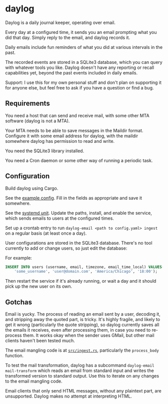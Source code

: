 # daylog

Daylog is a daily journal keeper, operating over email.

Every day at a configured time, it sends you an email prompting what you did
that day. Simply reply to the email, and daylog records it.

Daily emails include fun reminders of what you did at various intervals in the
past.

The recorded events are stored in a SQLite3 database, which you can query with
whatever tools you like. Daylog doesn't have any reporting or recall
capabilities yet, beyond the past events included in daily emails.

Support: I use this for my own personal stuff and don't plan on supporting it
for anyone else, but feel free to ask if you have a question or find a bug.

## Requirements

You need a host that can send and receive mail, with some other MTA software
(daylog is not a MTA).

Your MTA needs to be able to save messages in the Maildir format. Configure it
with some email address for daylog, with the maildir somewhere daylog has
permission to read and write.

You need the SQLite3 library installed.

You need a Cron daemon or some other way of running a periodic task.

## Configuration

Build daylog using Cargo.

See the [example config](config.example.yaml). Fill in the fields as
appropriate and save it somewhere.

See the [systemd unit](daylog.service). Update the paths, install, and enable
the service, which sends emails to users at the configured times.

Set up a crontab entry to run `daylog-email <path to config.yaml> ingest` on a
regular basis (at least once a day).

User configurations are stored in the SQLite3 database. There's no tool
currently to add or change users, so just edit the database:

For example:
```sql
INSERT INTO users (username, email, timezone, email_time_local) VALUES(
    'some_username', 'user@domain.com', 'America/Chicago', '18:00');
```

Then restart the service if it's already running, or wait a day and it should
pick up the new user on its own.

## Gotchas

Email is yucky. The process of reading an email sent by a user, decoding it,
and stripping away the quoted part, is tricky.  It's highly fragile, and likely
to get it wrong (particularly the quote stripping), so daylog currently saves
all the emails it receives, even after processing them, in case you need to
re-process them. It works okay when the sender uses GMail, but other mail
clients haven't been tested much.

The email mangling code is at [`src/ingest.rs`](src/ingest.rs), particularly
the `process_body` function.

To test the mail transformation, daylog has a subcommand `daylog-email
mail-transform` which reads an email from standard input and writes the
transformed version to standard output. Use this to iterate on any changes to
the email mangling code.

Email clients that only send HTML messages, without any plaintext part, are
unsupported. Daylog makes no attempt at interpreting HTML.

